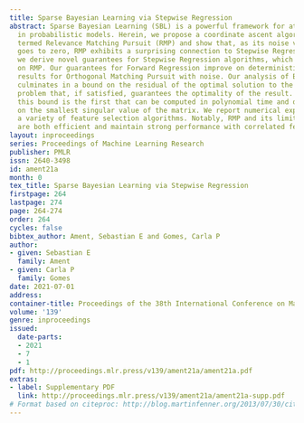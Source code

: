 ```yaml
---
title: Sparse Bayesian Learning via Stepwise Regression
abstract: Sparse Bayesian Learning (SBL) is a powerful framework for attaining sparsity
  in probabilistic models. Herein, we propose a coordinate ascent algorithm for SBL
  termed Relevance Matching Pursuit (RMP) and show that, as its noise variance parameter
  goes to zero, RMP exhibits a surprising connection to Stepwise Regression. Further,
  we derive novel guarantees for Stepwise Regression algorithms, which also shed light
  on RMP. Our guarantees for Forward Regression improve on deterministic and probabilistic
  results for Orthogonal Matching Pursuit with noise. Our analysis of Backward Regression
  culminates in a bound on the residual of the optimal solution to the subset selection
  problem that, if satisfied, guarantees the optimality of the result. To our knowledge,
  this bound is the first that can be computed in polynomial time and depends chiefly
  on the smallest singular value of the matrix. We report numerical experiments using
  a variety of feature selection algorithms. Notably, RMP and its limiting variant
  are both efficient and maintain strong performance with correlated features.
layout: inproceedings
series: Proceedings of Machine Learning Research
publisher: PMLR
issn: 2640-3498
id: ament21a
month: 0
tex_title: Sparse Bayesian Learning via Stepwise Regression
firstpage: 264
lastpage: 274
page: 264-274
order: 264
cycles: false
bibtex_author: Ament, Sebastian E and Gomes, Carla P
author:
- given: Sebastian E
  family: Ament
- given: Carla P
  family: Gomes
date: 2021-07-01
address:
container-title: Proceedings of the 38th International Conference on Machine Learning
volume: '139'
genre: inproceedings
issued:
  date-parts:
  - 2021
  - 7
  - 1
pdf: http://proceedings.mlr.press/v139/ament21a/ament21a.pdf
extras:
- label: Supplementary PDF
  link: http://proceedings.mlr.press/v139/ament21a/ament21a-supp.pdf
# Format based on citeproc: http://blog.martinfenner.org/2013/07/30/citeproc-yaml-for-bibliographies/
---
```

